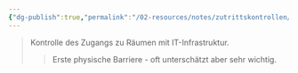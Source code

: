 ```yaml
---
{"dg-publish":true,"permalink":"/02-resources/notes/zutrittskontrollen/","tags":["it-sicherheit/physisch"],"noteIcon":"","updated":"2025-10-29T12:59:12.071+01:00"}
---
```


>Kontrolle des Zugangs zu Räumen mit IT-Infrastruktur.
>>Erste physische Barriere - oft unterschätzt aber sehr wichtig.